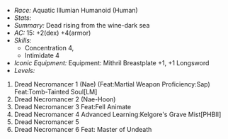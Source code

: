 - *Race:* Aquatic Illumian Humanoid (Human)
- *Stats:* 
- *Summary:* Dead rising from the wine-dark sea
- *AC:* 15: +2(dex) +4(armor)
- *Skills:*
  - Concentration 4,
  - Intimidate 4
- *Iconic Equipment:* Equipment: Mithril Breastplate +1, +1 Longsword
- *Levels:*
 1. Dread Necromancer 1 (Nae) (Feat:Martial Weapon Proficiency:Sap) Feat:Tomb-Tainted Soul[LM]
 2. Dread Necromancer 2 (Nae-Hoon)
 3. Dread Necromancer 3 Feat:Fell Animate
 4. Dread Necromancer 4 Advanced Learning:Kelgore's Grave Mist[PHBII]
 5. Dread Necromancer 5
 6. Dread Necromancer 6 Feat: Master of Undeath
